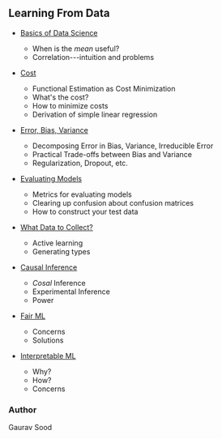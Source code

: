 ## Learning From Data

* [Basics of Data Science](01_stat/)
    - When is the *mean* useful?
    - Correlation---intuition and problems

* [Cost](02_cost/)
    - Functional Estimation as Cost Minimization
    - What's the cost?
    - How to minimize costs
    - Derivation of simple linear regression

* [Error, Bias, Variance](03_bias_variance/)
    - Decomposing Error in Bias, Variance, Irreducible Error
    - Practical Trade-offs between Bias and Variance
    - Regularization, Dropout, etc.

* [Evaluating Models](04_eval/)
    - Metrics for evaluating models
    - Clearing up confusion about confusion matrices
    - How to construct your test data

* [What Data to Collect?](05_what_data_to_collect/)
    - Active learning
    - Generating types

* [Causal Inference](06_causal_inf/)
    - *Cosal* Inference
    - Experimental Inference
    - Power

* [Fair ML](08_fair_ml/)
    - Concerns
    - Solutions

* [Interpretable ML](09_interpretable_ml/)
    - Why?
    - How?
    - Concerns

### Author

Gaurav Sood
